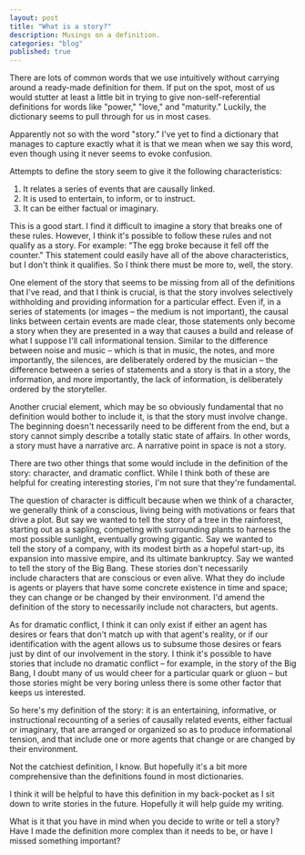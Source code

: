 ```yaml
---
layout: post
title: "What is a story?"
description: Musings on a definition.
categories: "blog"
published: true
---
```


There are lots of common words that we use intuitively without carrying around a ready-made definition for them. If put on the spot, most of us would stutter at least a little bit in trying to give non-self-referential definitions for words like "power," "love," and "maturity." Luckily, the dictionary seems to pull through for us in most cases.

Apparently not so with the word "story." I've yet to find a dictionary that manages to capture exactly what it is that we mean when we say this word, even though using it never seems to evoke confusion.

Attempts to define the story seem to give it the following characteristics:

1. It relates a series of events that are causally linked.
2. It is used to entertain, to inform, or to instruct.
3. It can be either factual or imaginary.

This is a good start. I find it difficult to imagine a story that breaks one of these rules. However, I think it's possible to follow these rules and not qualify as a story. For example: "The egg broke because it fell off the counter." This statement could easily have all of the above characteristics, but I don't think it qualifies. So I think there must be more to, well, the story.

One element of the story that seems to be missing from all of the definitions that I've read, and that I think is crucial, is that the story involves selectively withholding and providing information for a particular effect. Even if, in a series of statements (or images – the medium is not important), the causal links between certain events are made clear, those statements only become a story when they are presented in a way that causes a build and release of what I suppose I'll call informational tension. Similar to the difference between noise and music – which is that in music, the notes, and more importantly, the silences, are deliberately ordered by the musician – the difference between a series of statements and a story is that in a story, the information, and more importantly, the lack of information, is deliberately ordered by the storyteller.

Another crucial element, which may be so obviously fundamental that no definition would bother to include it, is that the story must involve change. The beginning doesn't necessarily need to be different from the end, but a story cannot simply describe a totally static state of affairs. In other words, a story must have a narrative arc. A narrative point in space is not a story.

There are two other things that some would include in the definition of the story: character, and dramatic conflict. While I think both of these are helpful for creating interesting stories, I'm not sure that they're fundamental.

The question of character is difficult because when we think of a character, we generally think of a conscious, living being with motivations or fears that drive a plot. But say we wanted to tell the story of a tree in the rainforest, starting out as a sapling, competing with surrounding plants to harness the most possible sunlight, eventually growing gigantic. Say we wanted to tell the story of a company, with its modest birth as a hopeful start-up, its expansion into massive empire, and its ultimate bankruptcy. Say we wanted to tell the story of the Big Bang. These stories don't necessarily include characters that are conscious or even alive. What they do include is agents or players that have some concrete existence in time and space; they can change or be changed by their environment. I'd amend the definition of the story to necessarily include not characters, but agents.

As for dramatic conflict, I think it can only exist if either an agent has desires or fears that don't match up with that agent's reality, or if our identification with the agent allows us to subsume those desires or fears just by dint of our involvement in the story. I think it's possible to have stories that include no dramatic conflict – for example, in the story of the Big Bang, I doubt many of us would cheer for a particular quark or gluon – but those stories might be very boring unless there is some other factor that keeps us interested.

So here's my definition of the story: it is an entertaining, informative, or instructional recounting of a series of causally related events, either factual or imaginary, that are arranged or organized so as to produce informational tension, and that include one or more agents that change or are changed by their environment.

Not the catchiest definition, I know. But hopefully it's a bit more comprehensive than the definitions found in most dictionaries.

I think it will be helpful to have this definition in my back-pocket as I sit down to write stories in the future. Hopefully it will help guide my writing.

What is it that you have in mind when you decide to write or tell a story? Have I made the definition more complex than it needs to be, or have I missed something important?